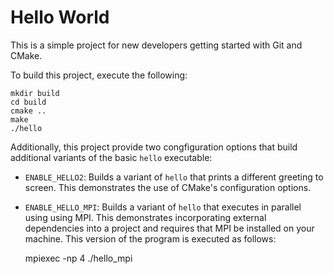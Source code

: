 # Hello World

This is a simple project for new developers getting started with Git and CMake.

To build this project, execute the following:

    mkdir build
    cd build
    cmake ..
    make
    ./hello

Additionally, this project provide two congfiguration options that build additional
variants of the basic `hello` executable:

 * `ENABLE_HELLO2`: Builds a variant of `hello` that prints a different greeting to
   screen. This demonstrates the use of CMake's configuration options.

 * `ENABLE_HELLO_MPI`: Builds a variant of `hello` that executes in parallel using
   using MPI. This demonstrates incorporating external dependencies into a project
   and requires that MPI be installed on your machine. This version of the program
   is executed as follows:

    mpiexec -np 4 ./hello_mpi

